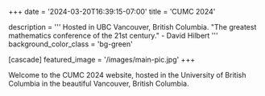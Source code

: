 +++
date = '2024-03-20T16:39:15-07:00'
title = 'CUMC 2024'

description = ''' Hosted in UBC Vancouver, British Columbia. 
"The greatest mathematics conference of the 21st century." - David Hilbert '''
background_color_class = 'bg-green'

[cascade]
  featured_image = '/images/main-pic.jpg'
+++

Welcome to the CUMC 2024 website, hosted in the University of British Columbia in the beautiful Vancouver, British Columbia.
